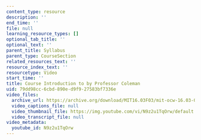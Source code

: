 ```yaml
---
content_type: resource
description: ''
end_time: ''
file: null
learning_resource_types: []
optional_tab_title: ''
optional_text: ''
parent_title: Syllabus
parent_type: CourseSection
related_resources_text: ''
resource_index_text: ''
resourcetype: Video
start_time: ''
title: Course Introduction to by Professor Coleman
uid: 79dd98cc-6cbd-890e-d9f9-27583bf7336e
video_files:
  archive_url: https://archive.org/download/MIT16.03F03/mit-ocw-16.03-04-facultyint-coleman-30apr2004-220k.mp4
  video_captions_file: null
  video_thumbnail_file: https://img.youtube.com/vi/N9z2u1TqOrw/default.jpg
  video_transcript_file: null
video_metadata:
  youtube_id: N9z2u1TqOrw
---
```

